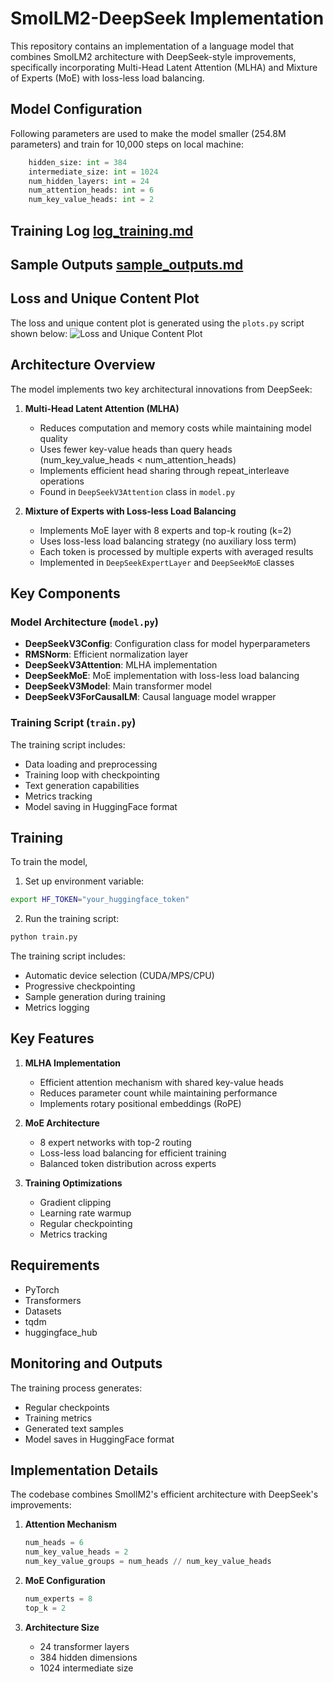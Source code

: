 # SmolLM2-DeepSeek Implementation

This repository contains an implementation of a language model that combines SmolLM2 architecture with DeepSeek-style improvements, specifically incorporating Multi-Head Latent Attention (MLHA) and Mixture of Experts (MoE) with loss-less load balancing.

## Model Configuration
Following parameters are used to make the model smaller (254.8M parameters) and train for 10,000 steps on local machine:
```python
    hidden_size: int = 384
    intermediate_size: int = 1024
    num_hidden_layers: int = 24
    num_attention_heads: int = 6
    num_key_value_heads: int = 2
```

## Training Log [log_training.md](log_training.md)

## Sample Outputs [sample_outputs.md](sample_outputs.md)

## Loss and Unique Content Plot
The loss and unique content plot is generated using the `plots.py` script shown below:
![Loss and Unique Content Plot](training_loss_and_unique_content.png)

## Architecture Overview

The model implements two key architectural innovations from DeepSeek:

1. **Multi-Head Latent Attention (MLHA)**
   - Reduces computation and memory costs while maintaining model quality
   - Uses fewer key-value heads than query heads (num_key_value_heads < num_attention_heads)
   - Implements efficient head sharing through repeat_interleave operations
   - Found in `DeepSeekV3Attention` class in `model.py`

2. **Mixture of Experts with Loss-less Load Balancing**
   - Implements MoE layer with 8 experts and top-k routing (k=2)
   - Uses loss-less load balancing strategy (no auxiliary loss term)
   - Each token is processed by multiple experts with averaged results
   - Implemented in `DeepSeekExpertLayer` and `DeepSeekMoE` classes

## Key Components

### Model Architecture (`model.py`)

- **DeepSeekV3Config**: Configuration class for model hyperparameters
- **RMSNorm**: Efficient normalization layer
- **DeepSeekV3Attention**: MLHA implementation
- **DeepSeekMoE**: MoE implementation with loss-less load balancing
- **DeepSeekV3Model**: Main transformer model
- **DeepSeekV3ForCausalLM**: Causal language model wrapper

### Training Script (`train.py`)

The training script includes:
- Data loading and preprocessing
- Training loop with checkpointing
- Text generation capabilities
- Metrics tracking
- Model saving in HuggingFace format


## Training
To train the model,
1. Set up environment variable:
```bash
export HF_TOKEN="your_huggingface_token"
```

2. Run the training script:
```bash
python train.py
```

The training script includes:
- Automatic device selection (CUDA/MPS/CPU)
- Progressive checkpointing
- Sample generation during training
- Metrics logging

## Key Features

1. **MLHA Implementation**
   - Efficient attention mechanism with shared key-value heads
   - Reduces parameter count while maintaining performance
   - Implements rotary positional embeddings (RoPE)

2. **MoE Architecture**
   - 8 expert networks with top-2 routing
   - Loss-less load balancing for efficient training
   - Balanced token distribution across experts

3. **Training Optimizations**
   - Gradient clipping
   - Learning rate warmup
   - Regular checkpointing
   - Metrics tracking

## Requirements

- PyTorch
- Transformers
- Datasets
- tqdm
- huggingface_hub

## Monitoring and Outputs

The training process generates:
- Regular checkpoints
- Training metrics
- Generated text samples
- Model saves in HuggingFace format

## Implementation Details

The codebase combines SmollM2's efficient architecture with DeepSeek's improvements:

1. **Attention Mechanism**
   ```python
   num_heads = 6
   num_key_value_heads = 2
   num_key_value_groups = num_heads // num_key_value_heads
   ```

2. **MoE Configuration**
   ```python
   num_experts = 8
   top_k = 2
   ```

3. **Architecture Size**
   - 24 transformer layers
   - 384 hidden dimensions
   - 1024 intermediate size

